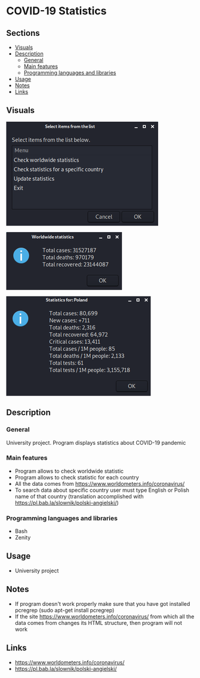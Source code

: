 # COVID-19 Statistics

## Sections

 - [Visuals](#visuals)
 - [Description](#description)
	 - [General](#general)
	 - [Main features](#main-features)
	 - [Programming languages and libraries](#programming-languages-and-libraries)
 - [Usage](#usage)
 - [Notes](#notes)
 - [Links](#links)


## Visuals

![sample1](screenshots/sample1.png)

![sample2](screenshots/sample2.png)

![sample2](screenshots/sample3.png)


## Description

### General
University project. Program displays statistics about COVID-19 pandemic

### Main features
- Program allows to check worldwide statistic 
- Program allows to check statistic for each country
- All the data comes from https://www.worldometers.info/coronavirus/
- To search data about specific country user must type English or Polish name of that country (translation accomplished with https://pl.bab.la/slownik/polski-angielski/)

### Programming languages and libraries
 - Bash
 - Zenity

## Usage
 - University project
 
## Notes
 - If program doesn't work properly make sure that you have got installed pcregrep (sudo apt-get install pcregrep)
 - If the site https://www.worldometers.info/coronavirus/ from which all the data comes from changes its HTML structure, then program will not work
 
## Links
- https://www.worldometers.info/coronavirus/
- https://pl.bab.la/slownik/polski-angielski/

